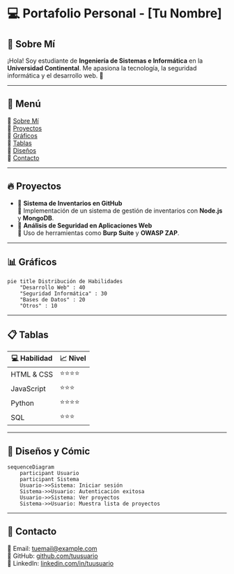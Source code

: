 # 💻 **Portafolio Personal - [Tu Nombre]**

## 📌 **Sobre Mí**
¡Hola! Soy estudiante de **Ingeniería de Sistemas e Informática** en la **Universidad Continental**. Me apasiona la tecnología, la seguridad informática y el desarrollo web. 🚀

---
## 📂 **Menú**
📍 [Sobre Mí](#-sobre-mí)  
📍 [Proyectos](#-proyectos)  
📍 [Gráficos](#-gráficos)  
📍 [Tablas](#-tablas)  
📍 [Diseños](#-diseños)  
📍 [Contacto](#-contacto)  

---

## 🔥 **Proyectos**
- 🚀 **Sistema de Inventarios en GitHub**  
  📌 Implementación de un sistema de gestión de inventarios con **Node.js** y **MongoDB**.
- 🔐 **Análisis de Seguridad en Aplicaciones Web**  
  📌 Uso de herramientas como **Burp Suite** y **OWASP ZAP**.

---

## 📊 **Gráficos**
```mermaid
pie title Distribución de Habilidades
    "Desarrollo Web" : 40
    "Seguridad Informática" : 30
    "Bases de Datos" : 20
    "Otros" : 10
```

---

## 📋 **Tablas**
| 💻 Habilidad | 📈 Nivel |
|-------------|---------|
| HTML & CSS  | ⭐⭐⭐⭐ |
| JavaScript  | ⭐⭐⭐ |
| Python      | ⭐⭐⭐⭐ |
| SQL        | ⭐⭐⭐ |

---

## 🎨 **Diseños y Cómic**
```mermaid
sequenceDiagram
    participant Usuario
    participant Sistema
    Usuario->>Sistema: Iniciar sesión
    Sistema->>Usuario: Autenticación exitosa
    Usuario->>Sistema: Ver proyectos
    Sistema->>Usuario: Muestra lista de proyectos
```

---

## 📩 **Contacto**
📧 Email: [tuemail@example.com](mailto:tuemail@example.com)  
🐙 GitHub: [github.com/tuusuario](https://github.com/tuusuario)  
💼 LinkedIn: [linkedin.com/in/tuusuario](https://linkedin.com/in/tuusuario)  
